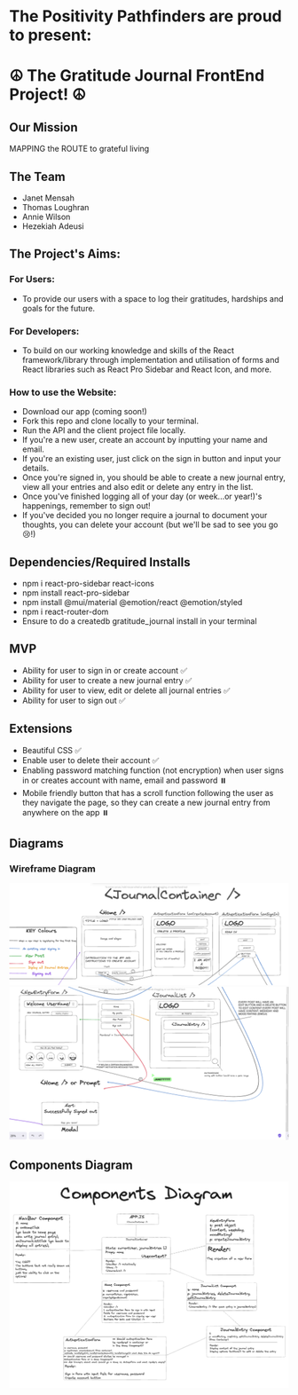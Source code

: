 # The Positivity Pathfinders are proud to present: 
# ☮️ The Gratitude Journal FrontEnd Project! ☮️

## Our Mission
MAPPING the ROUTE to grateful living

## The Team
* Janet Mensah
* Thomas Loughran
* Annie Wilson
* Hezekiah Adeusi

## The Project's Aims:
### For Users:
* To provide our users with a space to log their gratitudes, hardships and goals for the future.
### For Developers:
* To build on our working knowledge and skills of the React framework/library through implementation and utilisation of forms and React libraries such as React Pro Sidebar and React Icon, and more.

### How to use the Website:
* Download our app (coming soon!)
* Fork this repo and clone locally to your terminal.
* Run the API and the client project file locally.
* If you're a new user, create an account by inputting your name and email.
* If you're an existing user, just click on the sign in button and input your details.
* Once you're signed in, you should be able to create a new journal entry, view all your entries and also edit or delete any entry in the list.
* Once you've finished logging all of your day (or week...or year!)'s happenings, remember to sign out!
* If you've decided you no longer require a journal to document your thoughts, you can delete your account (but we'll be sad to see you go 😢!)

## Dependencies/Required Installs
* npm i react-pro-sidebar react-icons
* npm install react-pro-sidebar
* npm install @mui/material @emotion/react @emotion/styled
* npm i react-router-dom
* Ensure to do a createdb gratitude_journal install in your terminal

## MVP
* Ability for user to sign in or create account ✅
* Ability for user to create a new journal entry ✅
* Ability for user to view, edit or delete all journal entries ✅
* Ability for user to sign out ✅

## Extensions
* Beautiful CSS ✅
* Enable user to delete their account ✅
* Enabling password matching function (not encryption) when user signs in or creates account with name, email and password ⏸️
* Mobile friendly button that has a scroll function following the user as they navigate the page, so they can create a new journal entry from anywhere on the app ⏸️

## Diagrams
### Wireframe Diagram
![Wireframe top-half](wireframe_pt2.png)
![Wireframe bottom-half](wireframe_pt3.png)

## Components Diagram
![Alt text](Components_Diagram.png)
